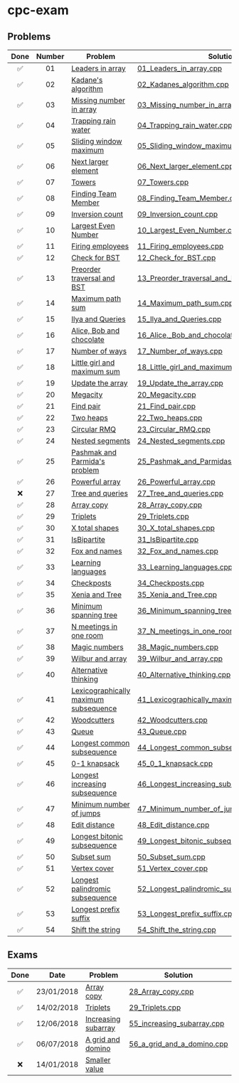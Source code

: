 # cpc-exam

Problems
---------------

| Done | Number | Problem | Solution |
|:----:|:------:| ------- | -------- |
| ✅ | 01 | [Leaders in array](http://practice.geeksforgeeks.org/problems/leaders-in-an-array/0) | [01_Leaders_in_array.cpp](01_Leaders_in_array/01_Leaders_in_array.cpp) |
| ✅ | 02 | [Kadane's algorithm](http://practice.geeksforgeeks.org/problems/kadanes-algorithm/0) | [02_Kadanes_algorithm.cpp](02_Kadanes_algorithm/02_Kadanes_algorithm.cpp) |
| ✅ | 03 | [Missing number in array](http://practice.geeksforgeeks.org/problems/missing-number-in-array/0) | [03_Missing_number_in_array.cpp](03_Missing_number_in_array/03_Missing_number_in_array.cpp) |
| ✅ | 04 | [Trapping rain water](http://practice.geeksforgeeks.org/problems/trapping-rain-water/0) | [04_Trapping_rain_water.cpp](04_Trapping_rain_water/04_Trapping_rain_water.cpp) |
| ✅ | 05 | [Sliding window maximum](http://practice.geeksforgeeks.org/problems/maximum-of-all-subarrays-of-size-k/0) | [05_Sliding_window_maximum.cpp](05_Sliding_window_maximum/05_Sliding_window_maximum.cpp) |
| ✅ | 06 | [Next larger element](http://practice.geeksforgeeks.org/problems/next-larger-element/0) | [06_Next_larger_element.cpp](06_Next_larger_element/06_Next_larger_element.cpp) |
| ✅ | 07 | [Towers](http://codeforces.com/problemset/problem/37/A?locale=en) | [07_Towers.cpp](07_Towers/07_Towers.cpp) |
| ✅ | 08 | [Finding Team Member](http://codeforces.com/problemset/problem/579/B?locale=en) | [08_Finding_Team_Member.cpp](08_Finding_Team_Member/08_Finding_Team_Member.cpp) |
| ✅ | 09 | [Inversion count](http://www.spoj.com/problems/INVCNT/) | [09_Inversion_count.cpp](09_Inversion_count/09_Inversion_count.cpp) |
| ✅ | 10 | [Largest Even Number](http://practice.geeksforgeeks.org/problems/largest-even-number/0) | [10_Largest_Even_Number.cpp](10_Largest_Even_Number/10_Largest_Even_Number.cpp) |
| ✅ | 11 | [Firing employees](http://practice.geeksforgeeks.org/problems/firing-employees/0) | [11_Firing_employees.cpp](11_Firing_employees/11_Firing_employees.cpp) |
| ✅ | 12 | [Check for BST](http://practice.geeksforgeeks.org/problems/check-for-bst/1) | [12_Check_for_BST.cpp](12_Check_for_BST/12_Check_for_BST.cpp) |
| ✅ | 13 | [Preorder traversal and BST](http://practice.geeksforgeeks.org/problems/preorder-traversal-and-bst/0) | [13_Preorder_traversal_and_BST.cpp](13_Preorder_traversal_and_BST/13_Preorder_traversal_and_BST.cpp) |
| ✅ | 14 | [Maximum path sum](http://practice.geeksforgeeks.org/problems/maximum-path-sum/1) | [14_Maximum_path_sum.cpp](14_Maximum_path_sum/14_Maximum_path_sum.cpp) |
| ✅ | 15 | [Ilya and Queries](http://codeforces.com/problemset/problem/313/B?locale=en) | [15_Ilya_and_Queries.cpp](15_Ilya_and_Queries/15_Ilya_and_Queries.cpp) |
| ✅ | 16 | [Alice, Bob and chocolate](http://codeforces.com/problemset/problem/6/C?locale=en) | [16_Alice,_Bob_and_chocolate.cpp](16_Alice,_Bob_and_chocolate/16_Alice,_Bob_and_chocolate.cpp) |
| ✅ | 17 | [Number of ways](http://codeforces.com/problemset/problem/466/C?locale=en) | [17_Number_of_ways.cpp](17_Number_of_ways/17_Number_of_ways.cpp) |
| ✅ | 18 | [Little girl and maximum sum](http://codeforces.com/problemset/problem/276/C?locale=en) | [18_Little_girl_and_maximum_sum.cpp](18_Little_girl_and_maximum_sum/18_Little_girl_and_maximum_sum.cpp) |
| ✅ | 19 | [Update the array](http://www.spoj.com/problems/UPDATEIT/) | [19_Update_the_array.cpp](19_Update_the_array/19_Update_the_array.cpp) |
| ✅ | 20 | [Megacity](http://codeforces.com/problemset/problem/424/B?locale=en) | [20_Megacity.cpp](20_Megacity/20_Megacity.cpp) |
| ✅ | 21 | [Find pair](http://codeforces.com/problemset/problem/160/C?locale=en) | [21_Find_pair.cpp](21_Find_pair/21_Find_pair.cpp) |
| ✅ | 22 | [Two heaps](http://codeforces.com/problemset/problem/353/B?locale=en) | [22_Two_heaps.cpp](22_Two_heaps/22_Two_heaps.cpp) |
| ✅ | 23 | [Circular RMQ](http://codeforces.com/problemset/problem/52/C) | [23_Circular_RMQ.cpp](23_Circular_RMQ/23_Circular_RMQ.cpp) |
| ✅ | 24 | [Nested segments](http://codeforces.com/problemset/problem/652/D?locale=en) | [24_Nested_segments.cpp](24_Nested_segments/24_Nested_segments.cpp) |
| ✅ | 25 | [Pashmak and Parmida's problem](http://codeforces.com/problemset/problem/459/D?locale=en) | [25_Pashmak_and_Parmidas_problem.cpp](25_Pashmak_and_Parmidas_problem/25_Pashmak_and_Parmidas_problem.cpp) |
| ✅ | 26 | [Powerful array](http://codeforces.com/contest/86/problem/D) | [26_Powerful_array.cpp](26_Powerful_array/26_Powerful_array.cpp) |
| ❌ | 27 | [Tree and queries](http://codeforces.com/contest/375/problem/D) | [27_Tree_and_queries.cpp](27_Tree_and_queries/27_Tree_and_queries.cpp) |
| ✅ | 28 | [Array copy](https://github.com/rossanoventurini/CompetitiveProgramming/blob/master/Exams/Text23012018.pdf) | [28_Array_copy.cpp](28_Array_copy/28_Array_copy.cpp) |
| ✅ | 29 | [Triplets](https://github.com/rossanoventurini/CompetitiveProgramming/blob/master/Exams/Text14022018.pdf) | [29_Triplets.cpp](29_Triplets/29_Triplets.cpp) |
| ✅ | 30 | [X total shapes](http://practice.geeksforgeeks.org/problems/x-total-shapes/0) | [30_X_total_shapes.cpp](30_X_total_shapes/30_X_total_shapes.cpp) |
| ✅ | 31 | [IsBipartite](http://practice.geeksforgeeks.org/problems/bipartite-graph/1) | [31_IsBipartite.cpp](31_IsBipartite/31_IsBipartite.cpp) |
| ✅ | 32 | [Fox and names](http://codeforces.com/problemset/problem/510/C?locale=en) | [32_Fox_and_names.cpp](32_Fox_and_names/32_Fox_and_names.cpp) |
| ✅ | 33 | [Learning languages](http://codeforces.com/problemset/problem/277/A?locale=en) | [33_Learning_languages.cpp](33_Learning_languages/33_Learning_languages.cpp) |
| ✅ | 34 | [Checkposts](http://codeforces.com/problemset/problem/427/C?locale=en) | [34_Checkposts.cpp](34_Checkposts/34_Checkposts.cpp) |
| ✅ | 35 | [Xenia and Tree](http://codeforces.com/problemset/problem/342/E?locale=en) | [35_Xenia_and_Tree.cpp](35_Xenia_and_Tree/35_Xenia_and_Tree.cpp) |
| ✅ | 36 | [Minimum spanning tree](http://www.spoj.com/problems/MST/) | [36_Minimum_spanning_tree.cpp](36_Minimum_spanning_tree/36_Minimum_spanning_tree.cpp) |
| ✅ | 37 | [N meetings in one room](http://practice.geeksforgeeks.org/problems/n-meetings-in-one-room/0) | [37_N_meetings_in_one_room.cpp](37_N_meetings_in_one_room/37_N_meetings_in_one_room.cpp) |
| ✅ | 38 | [Magic numbers](http://codeforces.com/problemset/problem/320/A?locale=en) | [38_Magic_numbers.cpp](38_Magic_numbers/38_Magic_numbers.cpp) |
| ✅ | 39 | [Wilbur and array](http://codeforces.com/problemset/problem/596/B?locale=en) | [39_Wilbur_and_array.cpp](39_Wilbur_and_array/39_Wilbur_and_array.cpp) |
| ✅ | 40 | [Alternative thinking](http://codeforces.com/problemset/problem/603/A?locale=en) | [40_Alternative_thinking.cpp](40_Alternative_thinking/40_Alternative_thinking.cpp) |
| ✅ | 41 | [Lexicographically maximum subsequence](http://codeforces.com/problemset/problem/196/A?locale=en) | [41_Lexicographically_maximum_subsequence.cpp](41_Lexicographically_maximum_subsequence/41_Lexicographically_maximum_subsequence.cpp) |
| ✅ | 42 | [Woodcutters](http://codeforces.com/contest/545/problem/C?locale=en) | [42_Woodcutters.cpp](42_Woodcutters/42_Woodcutters.cpp) |
| ✅ | 43 | [Queue](http://codeforces.com/problemset/problem/141/C?locale=en) | [43_Queue.cpp](43_Queue/43_Queue.cpp) |
| ✅ | 44 | [Longest common subsequence](https://practice.geeksforgeeks.org/problems/longest-common-subsequence/0) | [44_Longest_common_subsequence.cpp](44_Longest_common_subsequence/44_Longest_common_subsequence.cpp) |
| ✅ | 45 | [0-1 knapsack](http://www.practice.geeksforgeeks.org/problem-page.php?pid=909) | [45_0_1_knapsack.cpp](45_0_1_knapsack/45_0_1_knapsack.cpp) |
| ✅ | 46 | [Longest increasing subsequence](https://practice.geeksforgeeks.org/problems/longest-increasing-subsequence/0) | [46_Longest_increasing_subsequence.cpp](46_Longest_increasing_subsequence/46_Longest_increasing_subsequence.cpp) |
| ✅ | 47 | [Minimum number of jumps](https://practice.geeksforgeeks.org/problems/minimum-number-of-jumps/0) | [47_Minimum_number_of_jumps.cpp](47_Minimum_number_of_jumps/47_Minimum_number_of_jumps.cpp) |
| ✅ | 48 | [Edit distance](https://practice.geeksforgeeks.org/problems/edit-distance/0) | [48_Edit_distance.cpp](48_Edit_distance/48_Edit_distance.cpp) |
| ✅ | 49 | [Longest bitonic subsequence](https://practice.geeksforgeeks.org/problems/longest-bitonic-subsequence/0) | [49_Longest_bitonic_subsequence.cpp](49_Longest_bitonic_subsequence/49_Longest_bitonic_subsequence.cpp) |
| ✅ | 50 | [Subset sum](https://practice.geeksforgeeks.org/problems/subset-sum-problem/0) | [50_Subset_sum.cpp](50_Subset_sum/50_Subset_sum.cpp) |
| ✅ | 51 | [Vertex cover](http://www.spoj.com/problems/PT07X/) | [51_Vertex_cover.cpp](51_Vertex_cover/51_Vertex_cover.cpp) |
| ✅ | 52 | [Longest palindromic subsequence](https://practice.geeksforgeeks.org/problems/longest-palindromic-subsequence/0) | [52_Longest_palindromic_subsequence.cpp](52_Longest_palindromic_subsequence/52_Longest_palindromic_subsequence.cpp) |
| ✅ | 53 | [Longest prefix suffix](https://practice.geeksforgeeks.org/problems/longest-prefix-suffix/0) | [53_Longest_prefix_suffix.cpp](53_Longest_prefix_suffix/53_Longest_prefix_suffix.cpp) |
| ✅ | 54 | [Shift the string](https://www.codechef.com/problems/TASHIFT) | [54_Shift_the_string.cpp](54_Shift_the_string/54_Shift_the_string.cpp) |


Exams
---------------
| Done | Date       | Problem                                                                                                              | Solution |
|:----:|:----------:| -------------------------------------------------------------------------------------------------------------------- | -------- |
|  ✅  | 23/01/2018 | [Array copy](https://github.com/rossanoventurini/CompetitiveProgramming/blob/master/Exams/Text23012018.pdf)          | [28_Array_copy.cpp](28_Array_copy/28_Array_copy.cpp) |
|  ✅  | 14/02/2018 | [Triplets](https://github.com/rossanoventurini/CompetitiveProgramming/blob/master/Exams/Text14022018.pdf)            | [29_Triplets.cpp](29_Triplets/29_Triplets.cpp)       |
|  ✅  | 12/06/2018 | [Increasing subarray](https://github.com/rossanoventurini/CompetitiveProgramming/blob/master/Exams/Text12062018.pdf) | [55_increasing_subarray.cpp](55_increasing_subarray/55_increasing_subarray.cpp)     |
|  ✅  | 06/07/2018 | [A grid and domino](https://github.com/rossanoventurini/CompetitiveProgramming/blob/master/Exams/Text06072018.pdf)   | [56_a_grid_and_a_domino.cpp](56_a_grid_and_a_domino/56_a_grid_and_a_domino.cpp)     |
|  ❌  | 14/01/2018 | [Smaller value](https://github.com/rossanoventurini/CompetitiveProgramming/blob/master/Exams/Text14012019.pdf)       | []()     |
